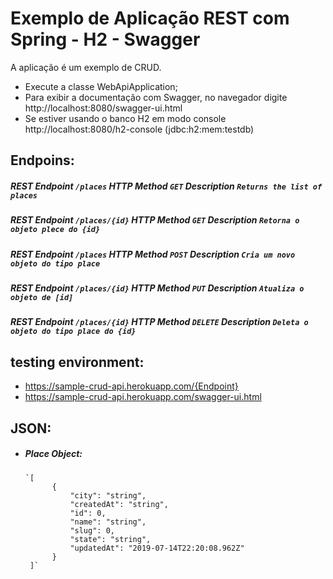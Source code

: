 # Exemplo de Aplicação REST com Spring - H2 - Swagger
A aplicação é um exemplo de CRUD.

* Execute a classe WebApiApplication;
* Para exibir a documentação com Swagger, no navegador digite http://localhost:8080/swagger-ui.html
* Se estiver usando o banco H2 em modo console http://localhost:8080/h2-console (jdbc:h2:mem:testdb)

## Endpoins:

##### REST Endpoint `/places` HTTP Method `GET` Description `Returns the list of places`
##### REST Endpoint `/places/{id}` HTTP Method `GET` Description `Retorna o objeto plece do {id}`
##### REST Endpoint `/places` HTTP Method `POST` Description `Cria um novo objeto do tipo place`
##### REST Endpoint `/places/{id}` HTTP Method `PUT` Description `Atualiza o objeto de [id]`
##### REST Endpoint `/places/{id}` HTTP Method `DELETE` Description `Deleta o objeto do tipo place do {id}`

## testing environment:

* https://sample-crud-api.herokuapp.com/{Endpoint}
* https://sample-crud-api.herokuapp.com/swagger-ui.html

## JSON:

* ##### Place Object:

      `[
      		{
        		"city": "string",
        		"createdAt": "string",
    	 		"id": 0,
    	 		"name": "string",
    	 		"slug": 0,
    	 		"state": "string",
    	 		"updatedAt": "2019-07-14T22:20:08.962Z"
       		}
       ]`